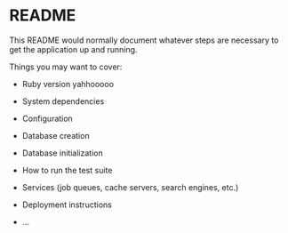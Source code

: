 # README

This README would normally document whatever steps are necessary to get the
application up and running.

Things you may want to cover:

* Ruby version
yahhooooo
* System dependencies

* Configuration

* Database creation

* Database initialization

* How to run the test suite

* Services (job queues, cache servers, search engines, etc.)

* Deployment instructions

* ...

